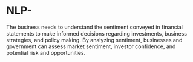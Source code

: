 # NLP-
The business needs to understand the sentiment conveyed in financial statements to make informed decisions regarding investments, business strategies, and policy making. By analyzing sentiment, businesses and government can assess market sentiment, investor confidence, and potential risk and opportunities.
